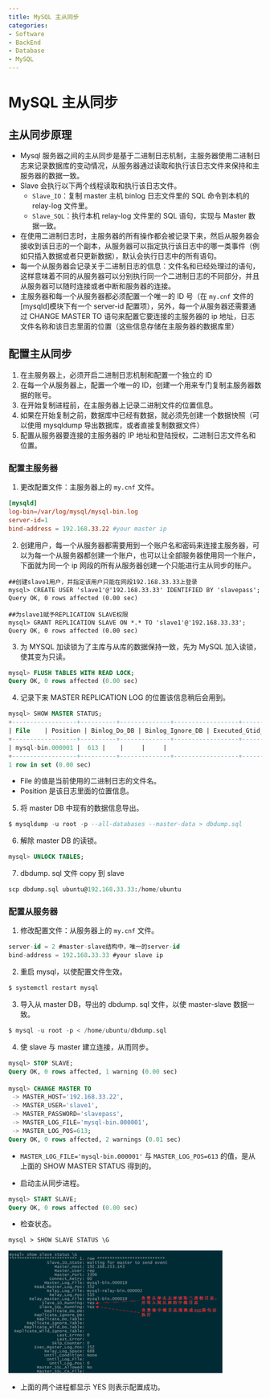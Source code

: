 ```yaml
---
title: MySQL 主从同步
categories:
- Software
- BackEnd
- Database
- MySQL
---
```

# MySQL 主从同步

## 主从同步原理

- Mysql 服务器之间的主从同步是基于二进制日志机制，主服务器使用二进制日志来记录数据库的变动情况，从服务器通过读取和执行该日志文件来保持和主服务器的数据一致。
- Slave 会执行以下两个线程读取和执行该日志文件。
    - `Slave_IO`：复制 master 主机 binlog 日志文件里的 SQL 命令到本机的 relay-log 文件里。
    - `Slave_SQL`：执行本机 relay-log 文件里的 SQL 语句，实现与 Master 数据一致。
- 在使用二进制日志时，主服务器的所有操作都会被记录下来，然后从服务器会接收到该日志的一个副本，从服务器可以指定执行该日志中的哪一类事件（例如只插入数据或者只更新数据），默认会执行日志中的所有语句。
- 每一个从服务器会记录关于二进制日志的信息：文件名和已经处理过的语句，这样意味着不同的从服务器可以分别执行同一个二进制日志的不同部分，并且从服务器可以随时连接或者中断和服务器的连接。
- 主服务器和每一个从服务器都必须配置一个唯一的 ID 号（在 `my.cnf` 文件的[mysqld]模块下有一个 server-id 配置项），另外，每一个从服务器还需要通过 CHANGE MASTER TO 语句来配置它要连接的主服务器的 ip 地址，日志文件名称和该日志里面的位置（这些信息存储在主服务器的数据库里）

## 配置主从同步

1. 在主服务器上，必须开启二进制日志机制和配置一个独立的 ID
2. 在每一个从服务器上，配置一个唯一的 ID，创建一个用来专门复制主服务器数据的账号。
3. 在开始复制进程前，在主服务器上记录二进制文件的位置信息。
4. 如果在开始复制之前，数据库中已经有数据，就必须先创建一个数据快照（可以使用 mysqldump 导出数据库，或者直接复制数据文件）
5. 配置从服务器要连接的主服务器的 IP 地址和登陆授权，二进制日志文件名和位置。

### 配置主服务器

1. 更改配置文件：主服务器上的 `my.cnf` 文件。

```toml
[mysqld]
log-bin=/var/log/mysql/mysql-bin.log
server-id=1
bind-address = 192.168.33.22 #your master ip
```

2. 创建用户，每一个从服务器都需要用到一个账户名和密码来连接主服务器，可以为每一个从服务器都创建一个账户，也可以让全部服务器使用同一个账户，下面就为同一个 ip 网段的所有从服务器创建一个只能进行主从同步的账户。

```
##创建slave1用户，并指定该用户只能在网段192.168.33.33上登录
mysql> CREATE USER 'slave1'@'192.168.33.33' IDENTIFIED BY 'slavepass';
Query OK, 0 rows affected (0.00 sec)

##为slave1赋予REPLICATION SLAVE权限
mysql> GRANT REPLICATION SLAVE ON *.* TO 'slave1'@'192.168.33.33';
Query OK, 0 rows affected (0.00 sec)
```

3. 为 MYSQL 加读锁为了主库与从库的数据保持一致，先为 MySQL 加入读锁，使其变为只读。

```sql
mysql> FLUSH TABLES WITH READ LOCK;
Query OK, 0 rows affected (0.00 sec)
```

4. 记录下来 MASTER REPLICATION LOG 的位置该信息稍后会用到。

```sql
mysql> SHOW MASTER STATUS;
+------------------+----------+--------------+------------------+-------------------+
| File    | Position | Binlog_Do_DB | Binlog_Ignore_DB | Executed_Gtid_Set |
+------------------+----------+--------------+------------------+-------------------+
| mysql-bin.000001 |  613 |    |     |     |
+------------------+----------+--------------+------------------+-------------------+
1 row in set (0.00 sec)
```

- File 的值是当前使用的二进制日志的文件名。
- Position 是该日志里面的位置信息。

5. 将 master DB 中现有的数据信息导出。

```sql
$ mysqldump -u root -p --all-databases --master-data > dbdump.sql
```

6. 解除 master DB 的读锁。

```sql
mysql> UNLOCK TABLES;
```

7. dbdump. sql 文件 copy 到 slave

```sql
scp dbdump.sql ubuntu@192.168.33.33:/home/ubuntu
```

### 配置从服务器

1. 修改配置文件：从服务器上的 `my.cnf` 文件。

```sql
server-id = 2 #master-slave结构中，唯一的server-id
bind-address = 192.168.33.33 #your slave ip
```

2. 重启 mysql，以使配置文件生效。

```sql
$ systemctl restart mysql
```

3. 导入从 master DB，导出的 dbdump. sql 文件，以使 master-slave 数据一致。

```sql
$ mysql -u root -p < /home/ubuntu/dbdump.sql
```

4. 使 slave 与 master 建立连接，从而同步。

```sql
mysql> STOP SLAVE;
Query OK, 0 rows affected, 1 warning (0.00 sec)

mysql> CHANGE MASTER TO
 -> MASTER_HOST='192.168.33.22',
 -> MASTER_USER='slave1',
 -> MASTER_PASSWORD='slavepass',
 -> MASTER_LOG_FILE='mysql-bin.000001',
 -> MASTER_LOG_POS=613;
Query OK, 0 rows affected, 2 warnings (0.01 sec)
```

- `MASTER_LOG_FILE='mysql-bin.000001'` 与 `MASTER_LOG_POS=613` 的值，是从上面的 SHOW MASTER STATUS 得到的。

- 启动主从同步进程。

```sql
mysql> START SLAVE;
Query OK, 0 rows affected (0.00 sec)
```

- 检查状态。

```
mysql > SHOW SLAVE STATUS \G
```

<img src="https://raw.githubusercontent.com/LuShan123888/Files/main/Pictures/771870-20160309163148225-1200721404.png" alt="图片3" style="zoom:50%;" />

- 上面的两个进程都显示 YES 则表示配置成功。